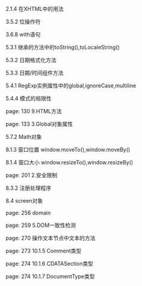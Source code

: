 2.1.4 在XHTML中的用法

3.5.2 位操作符

3.6.8 with语句

5.3.1 继承的方法中的toString(),toLocaleString()

5.3.2 日期格式化方法

5.3.3 日期/时间组件方法

5.4.1 RegExp实例属性中的global,ignoreCase,multiline

5.4.4 模式的局限性

page: 130   9.HTML方法

page: 133   3.Global对象属性

5.7.2 Math对象

8.1.3 窗口位置 window.moveTo(),window.moveBy()

8.1.4 窗口大小 window.resizeTo(),window.resizeBy()

page: 201 2.安全限制

8.3.2 注册处理程序

8.4 screen对象

page: 256 domain

page: 259 5.DOM一致性检测

page: 270 操作文本节点中文本的方法

page: 273 10.1.5 Comment类型

page: 274 10.1.6 CDATASection类型

page: 274 10.1.7 DocumentType类型